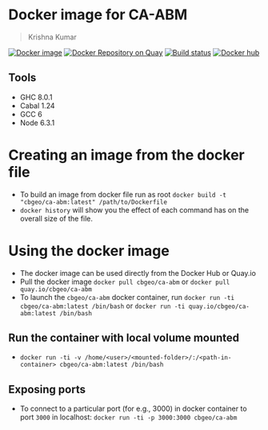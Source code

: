 # Docker image for CA-ABM
> Krishna Kumar


[![Docker image](https://img.shields.io/badge/docker--image-cbgeo--ca--abm-ff69b4.svg)](https://quay.io/repository/cbgeo/ca-abm)
[![Docker Repository on Quay](https://quay.io/repository/cbgeo/ca-abm/status "Docker Repository on Quay")](https://quay.io/repository/cbgeo/ca-abm)
[![Build status](https://api.travis-ci.org/cb-geo/docker-abm.svg)](https://api.travis-ci.org/cb-geo/docker-abm.svg)
[![Docker hub](https://img.shields.io/badge/docker--hub-cbgeo--ca--abm-ff69b4.svg)](https://hub.docker.com/r/cbgeo/ca-abm/)

## Tools
* GHC 8.0.1
* Cabal 1.24
* GCC 6
* Node 6.3.1

# Creating an image from the docker file
* To build an image from docker file run as root `docker build -t "cbgeo/ca-abm:latest" /path/to/Dockerfile`
* `docker history` will show you the effect of each command has on the overall size of the file.

# Using the docker image
* The docker image can be used directly from the Docker Hub or Quay.io
* Pull the docker image `docker pull cbgeo/ca-abm` or `docker pull quay.io/cbgeo/ca-abm`
* To launch the `cbgeo/ca-abm`  docker container, run `docker run -ti cbgeo/ca-abm:latest /bin/bash` or `docker run -ti quay.io/cbgeo/ca-abm:latest /bin/bash`

## Run the container with local volume mounted
* `docker run -ti -v /home/<user>/<mounted-folder>/:/<path-in-container> cbgeo/ca-abm:latest /bin/bash`

## Exposing ports
* To connect to a particular port (for e.g., 3000) in docker container to port `3000` in localhost: `docker run -ti -p 3000:3000 cbgeo/ca-abm`
